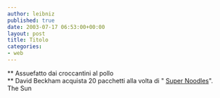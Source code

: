 ```yaml
---
author: leibniz
published: true
date: 2003-07-17 06:53:00+00:00
layout: post
title: Titolo
categories:
- web
---
```


 **   Assuefatto dai croccantini al pollo   
** David Beckham acquista 20 pacchetti alla volta di " [ Super Noodles](http://www.thesun.co.uk/article/0,,4-2003322323,00.html)".   
The Sun
